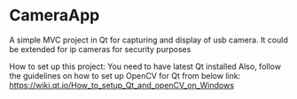 # CameraApp
A simple MVC project in Qt for capturing and display of usb camera. It could be extended for ip cameras for security purposes

How to set up this project:
You need to have latest Qt installed
Also, follow the guidelines on how to set up OpenCV for Qt from below link:
https://wiki.qt.io/How_to_setup_Qt_and_openCV_on_Windows
